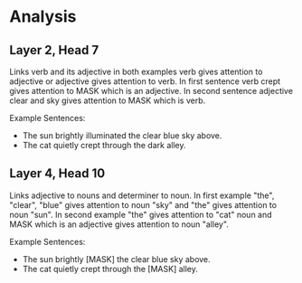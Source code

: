 # Analysis

## Layer 2, Head 7

Links verb and its adjective in both examples verb gives attention to adjective or adjective gives attention
to verb. In first sentence verb crept gives attention to MASK which is an adjective. In second sentence 
adjective clear and sky gives attention to MASK which is verb.

Example Sentences:
- The sun brightly illuminated the clear blue sky above.
- The cat quietly crept through the dark alley.

## Layer 4, Head 10

Links adjective to nouns and determiner to noun. In first example "the", "clear", "blue" gives attention to noun "sky" and "the" gives attention to noun "sun". In second example "the" gives attention to "cat" noun and MASK which is an adjective gives attention to noun "alley". 

Example Sentences:
- The sun brightly [MASK] the clear blue sky above.
- The cat quietly crept through the [MASK] alley.

